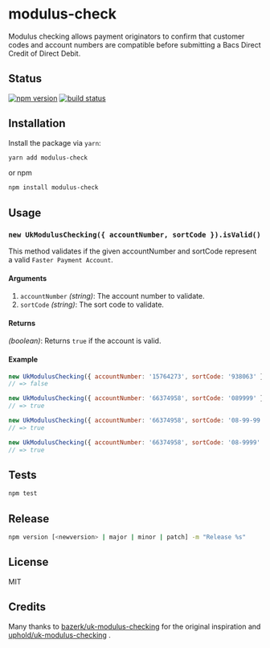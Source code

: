 # modulus-check
Modulus checking allows payment originators to confirm that customer codes and account numbers are compatible before submitting a Bacs Direct Credit of Direct Debit.

## Status
[![npm version][npm-image]][npm-url] [![build status][travis-image]][travis-url]

## Installation
Install the package via `yarn`:

```sh
yarn add modulus-check
```
or npm
```sh
npm install modulus-check
```

## Usage

### `new UkModulusChecking({ accountNumber, sortCode }).isValid()`

This method validates if the given accountNumber and sortCode represent a valid `Faster Payment Account`.

#### Arguments

1. `accountNumber` *(string)*: The account number to validate.
2. `sortCode` *(string)*: The sort code to validate.

#### Returns
*(boolean)*:  Returns `true` if the account is valid.

#### Example
```js
new UkModulusChecking({ accountNumber: '15764273', sortCode: '938063' }).isValid();
// => false

new UkModulusChecking({ accountNumber: '66374958', sortCode: '089999' }).isValid();
// => true

new UkModulusChecking({ accountNumber: '66374958', sortCode: '08-99-99' }).isValid();
// => true

new UkModulusChecking({ accountNumber: '66374958', sortCode: '08-9999' }).isValid();
// => true
```

## Tests

```sh
npm test
```

## Release

```sh
npm version [<newversion> | major | minor | patch] -m "Release %s"
```

## License
MIT

## Credits
Many thanks to [bazerk/uk-modulus-checking](https://github.com/bazerk/uk-modulus-checking) for the original inspiration and [uphold/uk-modulus-checking](https://github.com/uphold/uk-modulus-checking) .

[npm-image]: https://img.shields.io/npm/v/modulus-check.svg?style=flat-square
[npm-url]: https://npmjs.org/package/modulus-check
[travis-image]: https://img.shields.io/travis/@usecomma/modulus-check.svg?style=flat-square
[travis-url]: https://img.shields.io/travis/@usecomma/modulus-check.svg?style=flat-square
